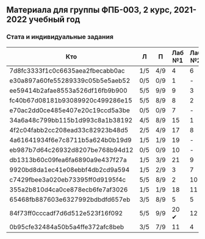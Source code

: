   ## Материала для группы ФПБ-003, 2 курс, 2021-2022 учебный год

### Стата и индивидуальные задания

| Кто    | Л    | П  | Лаб №1 | Лаб №2 | Лаб №3 |
| ------------- |------|-----|-----|-----|-----|
| 7d8fc3333f1c0c6635aea2fbecabb0ac | 1/5 | 4/9 | 4 | 6 | 3 |
| e30a897a60fe55289339c05b5e5aeb52 | 0/5 | 0/9 | 1 | - | - |
| ee59414b2afae8553a526df16fb9b900 | 5/5 | 9/9 | 9 | 3 | 4 |
| fc40b67d08181b93089920c499286e15 | 5/5 | 8/9 | 8 | 2 | 16 |
| e70ac2dd0ce485e407e20c19ccd5a3be | 0/5 | 0/9 | 7 | - | - |
| 34a6a48c799bb115b1d993c8a1b38192 | 4/5 | 8/9 | 15 | 1 | 8 |
| 4f2c04fabb2cc208ead33c82923b48d5 | 2/5 | 4/9 | 17 | 8 | 19 |
| 4a61641934f6e7c8711b5a624b0b19d9 | 1/5 | 1/9 | 19 | - | - |
| eb987b7d64c26932d8207be768b94d12 | 0/5 | 0/9 | 10 | - | - |
| db1313b60c09fea6fa6890a9e437f27a | 1/5 | 3/9 | 21 | 9 | 13 |
| 9920bd8da1ec41e08ebbf4db2cd9a594 | 1/5 | 2/9 | 3 | 7 | 20 |
| c7429fbee3a020eb73395ff0d9195f4c | 5/5 | 8/9 | 2 | 10 | 12 |
| 355a2b810d4ca0ce878ecb6fe7af3026 | 1/5 | 1/9 | 18 | 11 | 6 |
| 65468fb887603e6327992bdbdfd657eb | 3/5 | 8/9 | 5 | 5 | 7 |
| 84f73ff0cccadf7d6d512e523f16f092 | 5/5 | 9/9 | 20 &#10004; | 12 | в разработке... |
| 0b95cfe32484a50b5a4ffe372afc8beb | 3/5 | 7/9 | 11 | 4 | 9 |

